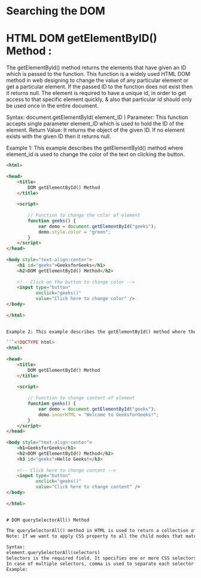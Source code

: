 # Searching the DOM
# HTML DOM getElementByID() Method :
The getElementById() method returns the elements that have given an ID which is passed to the function. This function is a widely used HTML DOM method in web designing to change the value of any particular element or get a particular element. If the passed ID to the function does not exist then it returns null. The element is required to have a unique id, in order to get access to that specific element quickly, & also that particular id should only be used once in the entire document.

Syntax:
document.getElementById( element_ID )
Parameter: This function accepts single parameter element_ID which is used to hold the ID of the element.
Return Value: It returns the object of the given ID. If no element exists with the given ID then it returns null.

Example 1: This example describes the getElementById() method where element_id is used to change the color of the text on clicking the button.

```html <!DOCTYPE html>
<html>
  
<head>
    <title>
        DOM getElementById() Method
    </title>
  
    <script>
  
        // Function to change the color of element
        function geeks() {
            var demo = document.getElementById("geeks");
            demo.style.color = "green";
        }
    </script>
</head>
  
<body style="text-align:center">
    <h1 id="geeks">GeeksforGeeks</h1>
    <h2>DOM getElementById() Method</h2>
  
    <!-- Click on the button to change color -->
    <input type="button" 
           onclick="geeks()" 
           value="Click here to change color" />
</body>
  
</html>
 

Example 2: This example describes the getElementById() method where the element_id is used to change the content on clicking the button.

```<!DOCTYPE html>
<html>
  
<head>
    <title>
        DOM getElementById() Method
    </title>
  
    <script>
  
        // Function to change content of element
        function geeks() {
            var demo = document.getElementById("geeks");
            demo.innerHTML = "Welcome to GeeksforGeeks!";
        }
    </script>
</head>
  
<body style="text-align:center">
    <h1>GeeksforGeeks</h1>
    <h2>DOM getElementById() Method</h2>
    <h3 id="geeks">Hello Geeks!</h3>
  
    <!-- Click here to change content -->
    <input type="button" 
           onclick="geeks()" 
           value="Click here to change content" />
</body>
  
</html>
 

# DOM querySelectorAll() Method

The querySelectorAll() method in HTML is used to return a collection of an element’s child elements that match a specified CSS selector(s), as a static NodeList object. The NodeList object represents a collection of nodes. The nodes can be accessed by index numbers. The index starts at 0. 
Note: If we want to apply CSS property to all the child nodes that match the specified selector, then we can just iterate through all nodes and apply that particular property.

Syntax: 
element.querySelectorAll(selectors)
Selectors is the required field. It specifies one or more CSS selectors to match the element.These selectors are used to select HTML elements based on their id, classes, types, etc. 
In case of multiple selectors, comma is used to separate each selector.
Example: 